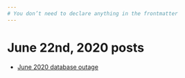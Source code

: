 ```yaml
---
# You don’t need to declare anything in the frontmatter
---
```


# June 22nd, 2020 posts

* [June 2020 database outage](/blog/2020/06/22/june-database-outage)
